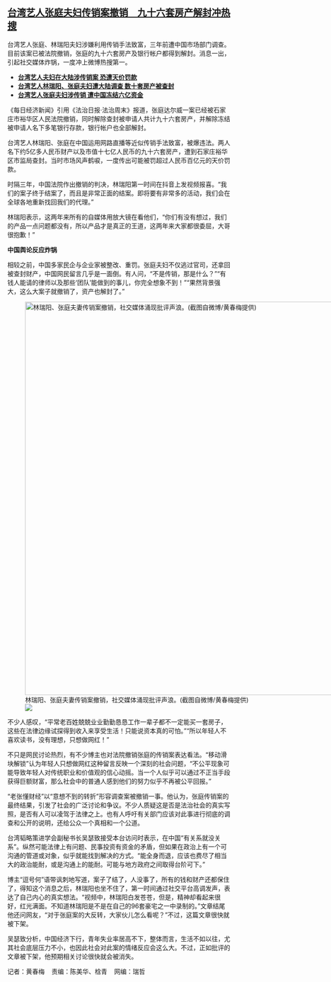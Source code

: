 <!--1698337260000-->
[台湾艺人张庭夫妇传销案撤销　九十六套房产解封冲热搜](https://www.rfa.org/mandarin/yataibaodao/meiti/hcm2-10262023084738.html)
------

<p>台湾艺人张庭、林瑞阳夫妇涉嫌利用传销手法致富，三年前遭中国市场部门调查。目前该案已被法院撤销，张庭的九十六套房产及银行帐户都得到解封。消息一出，引起社交媒体炸锅，一度冲上微博热搜第一。</p><ul><li><span class="result-title"> <a class="state-published" href="https://www.rfa.org/mandarin/yataibaodao/renquanfazhi/hcm2-11012022080639.html"><strong>台湾艺人夫妇在大陆涉传销案 恐遭天价罚款</strong></a> </span><span class="result-title"></span></li><li><a href="https://www.rfa.org/mandarin/yataibaodao/zhengzhi/hx2-04202022072655.html"><strong>台湾艺人林瑞阳、张庭夫妇遭大陆调查 数十套房产被查封</strong></a></li><li><span class="result-title"><a class="state-published" href="https://www.rfa.org/mandarin/yataibaodao/gangtai/hcm2-12292021114744.html"><strong>台湾艺人张庭夫妇涉传销 遭中国冻结六亿资金</strong></a> </span></li></ul><p>《每日经济新闻》引用《法治日报·法治周末》报道，张庭达尔威一案已经被石家庄市裕华区人民法院撤销，同时解除查封被申请人共计九十六套房产，并解除冻结被申请人名下多笔银行存款，银行帐户也全部解封。</p><p>台湾艺人林瑞阳、张庭在中国运用网路直播等近似传销手法致富，被爆违法。两人名下约5亿多人民币财产以及市值十七亿人民币的九十六套房产，遭到石家庄裕华区市监局查封。当时市场风声鹤唳，一度传出可能被罚超过人民币百亿元的天价罚款。</p><p>时隔三年，中国法院作出撤销的判决，林瑞阳第一时间在抖音上发视频报喜。“我们的案子终于结案了，而且是非常正面的结案。即将要有非常多的活动，我们会在全球各地重新找回我们的代理。”</p><p>林瑞阳表示，这两年来所有的自媒体用放大镜在看他们，“你们有没有想过，我们的产品一点问题都没有，所以产品才是真正的王道，这两年来大家都很委屈，大哥很抱歉！”</p><p><strong>中国舆论反应炸锅</strong></p><p>相较之前，中国多家民企与企业家被整改、重罚。张庭夫妇不仅逃过官司，还拿回被查封财产，中国网民留言几乎是一面倒。有人问，“不是传销，那是什么？”“有钱人能请的律师以及那些‘团队’能做到的事儿，你完全想象不到！”“果然背景强大，这么大案子就撤销了，资产也解封了。”</p><p><figure class="image-richtext image-inline captioned" style="width:1987px;"><img alt="林瑞阳、张庭夫妻传销案撤销，社交媒体涌现批评声浪。(截图自微博/黄春梅提供)" height="889" src="https://www.rfa.org/mandarin/yataibaodao/meiti/hcm2-10262023084738.html/5f355ead7db253cb4e8c.jpg/@@images/a7e3c25d-17d8-45fe-bb73-efc450e67ab0.jpeg" title="張庭網友二.jpg" width="1987"/><figcaption class="image-caption">林瑞阳、张庭夫妻传销案撤销，社交媒体涌现批评声浪。(截图自微博/黄春梅提供)</figcaption><small></small><div id="zoomattribute"><a data-caption="林瑞阳、张庭夫妻传销案撤销，社交媒体涌现批评声浪。(截图自微博/黄春梅提供)" data-fancybox="" href="https://www.rfa.org/mandarin/yataibaodao/meiti/hcm2-10262023084738.html/5f355ead7db253cb4e8c.jpg" id="single_image" title="林瑞阳、张庭夫妻传销案撤销，社交媒体涌现批评声浪。(截图自微博/黄春梅提供)"><img src="/++plone++rfa-resources/img/icon-zoom.png"/></a></div></figure></p><p>不少人感叹，“平常老百姓兢兢业业勤勤恳恳工作一辈子都不一定能买一套房子，这些在法律边缘试探得到收入来享受生活！只能说资本真的可怕。”“所以年轻人不喜欢读书，没有理想，只想做网红！”</p><p>不只是网民讨论热烈，有不少博主也对法院撤销张庭的传销案表达看法。“移动滑块解锁”认为年轻人只想做网红这种留言反映一个深刻的社会问题，“不公平现象可能导致年轻人对传统职业和价值观的信心动摇。当一个人似乎可以通过不正当手段获得巨额财富，那么社会中的普通人感到他们的努力似乎不再被公平回报。”</p><p>“老张懂财经”以“意想不到的转折”形容调查案被撤销一事。他认为，张庭传销案的最终结果，引发了社会的广泛讨论和争议。不少人质疑这是否是法治社会的真实写照，是否有人可以凌驾于法律之上。也有人呼吁有关部门应该对此事进行彻底的调查和公开的说明，还给公众一个真相和一个公道。</p><p>台湾韬略策进学会副秘书长吴瑟致接受本台访问时表示，在中国“有关系就没关系”。纵然可能法律上有问题、民事投资有资金的矛盾，但如果在政治上有一个可沟通的管道或对象，似乎就能找到解决的方式。“能全身而退，应该也费尽了相当大的政治能耐，或是沟通上的能耐。可能与地方政府之间取得台阶可下。”</p><p>博主“逗号何”语带讽刺地写道，案子了结了，人没事了，所有的钱和财产还都保住了，得知这个消息之后，林瑞阳也坐不住了，第一时间通过社交平台高调发声，表达了自己内心的真实想法。“视频中，林瑞阳白发苍苍，但是，精神却看起来很好，红光满面。不知道林瑞阳是不是在自己的96套豪宅之一中录制的。”文章结尾他还问网友，“对于张庭案的大反转，大家伙儿怎么看呢？”不过，这篇文章很快就被下架。</p><p>吴瑟致分析，中国经济下行，青年失业率居高不下，整体而言，生活不如以往，尤其社会底层压力不小，也因此社会对此案的情绪反应会这么大。不过，正如批评的文章被下架，他预期相关讨论很快就会被消失。</p><p>记者：黄春梅    责编：陈美华、梒青    网编：瑞哲</p>
